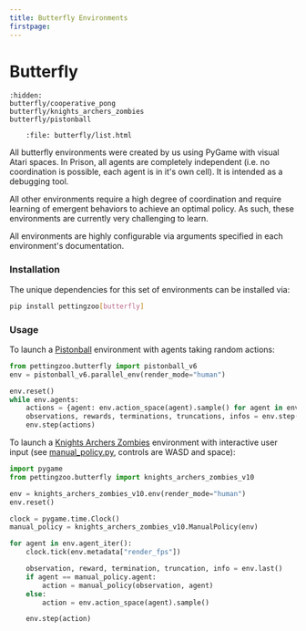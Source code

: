 ```yaml
---
title: Butterfly Environments
firstpage:
---
```


# Butterfly

```{toctree}
:hidden:
butterfly/cooperative_pong
butterfly/knights_archers_zombies
butterfly/pistonball
```

```{raw} html
    :file: butterfly/list.html
```

All butterfly environments were created by us using PyGame with visual Atari spaces. In Prison, all agents are completely independent (i.e. no coordination is possible, each agent is in it's own cell). It is intended as a debugging tool.

All other environments require a high degree of coordination and require learning of emergent behaviors to achieve an optimal policy. As such, these environments are currently very challenging to learn.

All environments are highly configurable via arguments specified in each environment's documentation.

### Installation 
The unique dependencies for this set of environments can be installed via:

````bash
pip install pettingzoo[butterfly]
````

### Usage

To launch a [Pistonball](https://pettingzoo.farama.org/environments/butterfly/pistonball/) environment with agents taking random actions:
``` python
from pettingzoo.butterfly import pistonball_v6
env = pistonball_v6.parallel_env(render_mode="human")

env.reset()
while env.agents:
    actions = {agent: env.action_space(agent).sample() for agent in env.possible_agents}
    observations, rewards, terminations, truncations, infos = env.step(actions)
    env.step(actions)
```

To launch a [Knights Archers Zombies](https://pettingzoo.farama.org/environments/butterfly/knights_archers_zombies/) environment with interactive user input (see [manual_policy.py](https://github.com/Farama-Foundation/PettingZoo/blob/master/pettingzoo/butterfly/knights_archers_zombies/manual_policy.py), controls are WASD and space):
``` python
import pygame
from pettingzoo.butterfly import knights_archers_zombies_v10

env = knights_archers_zombies_v10.env(render_mode="human")
env.reset()

clock = pygame.time.Clock()
manual_policy = knights_archers_zombies_v10.ManualPolicy(env)

for agent in env.agent_iter():
    clock.tick(env.metadata["render_fps"])

    observation, reward, termination, truncation, info = env.last()
    if agent == manual_policy.agent:
        action = manual_policy(observation, agent)
    else:
        action = env.action_space(agent).sample()

    env.step(action)
```

